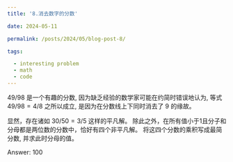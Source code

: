 ```yaml
---
title: '8.消去数字的分数'

date: 2024-05-11

permalink: /posts/2024/05/blog-post-8/

tags:

  - interesting problem
  - math
  - code
---
```

$49 / 98$ 是一个有趣的分数, 因为缺乏经验的数学家可能在约简时错误地认为, 等式 $49 / 98=4 / 8$ 之所以成立, 是因为在分数线上下同时消去了 9 的缘故。

显然，存在诸如 $30 / 50=3 / 5$ 这样的平凡解。
除此之外，在所有值小于1且分子和分母都是两位数的分数中，恰好有四个非平凡解。
将这四个分数的乘积写成最简分数, 并求此时分母的值。

Answer: 100
